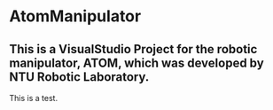 
# AtomManipulator
## This is a VisualStudio Project for the robotic manipulator, ATOM, which was developed by NTU Robotic Laboratory. 

This is a test.